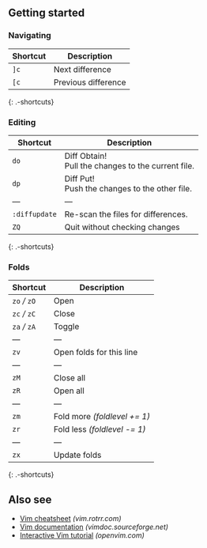 Getting started
---------------

### Navigating

<table><thead><tr class="header"><th>Shortcut</th><th>Description</th></tr></thead><tbody><tr class="odd"><td><code>]c</code></td><td>Next difference</td></tr><tr class="even"><td><code>[c</code></td><td>Previous difference</td></tr></tbody></table>

{: .-shortcuts}

### Editing

<table><thead><tr class="header"><th>Shortcut</th><th>Description</th></tr></thead><tbody><tr class="odd"><td><code>do</code></td><td>Diff Obtain!<br />
Pull the changes to the current file.</td></tr><tr class="even"><td><code>dp</code></td><td>Diff Put!<br />
Push the changes to the other file.</td></tr><tr class="odd"><td>—</td><td>—</td></tr><tr class="even"><td><code>:diffupdate</code></td><td>Re-scan the files for differences.</td></tr><tr class="odd"><td><code>ZQ</code></td><td>Quit without checking changes</td></tr></tbody></table>

{: .-shortcuts}

### Folds

<table><thead><tr class="header"><th>Shortcut</th><th>Description</th></tr></thead><tbody><tr class="odd"><td><code>zo</code> <em>/</em> <code>zO</code></td><td>Open</td></tr><tr class="even"><td><code>zc</code> <em>/</em> <code>zC</code></td><td>Close</td></tr><tr class="odd"><td><code>za</code> <em>/</em> <code>zA</code></td><td>Toggle</td></tr><tr class="even"><td>—</td><td>—</td></tr><tr class="odd"><td><code>zv</code></td><td>Open folds for this line</td></tr><tr class="even"><td>—</td><td>—</td></tr><tr class="odd"><td><code>zM</code></td><td>Close all</td></tr><tr class="even"><td><code>zR</code></td><td>Open all</td></tr><tr class="odd"><td>—</td><td>—</td></tr><tr class="even"><td><code>zm</code></td><td>Fold more <em>(foldlevel += 1)</em></td></tr><tr class="odd"><td><code>zr</code></td><td>Fold less <em>(foldlevel -= 1)</em></td></tr><tr class="even"><td>—</td><td>—</td></tr><tr class="odd"><td><code>zx</code></td><td>Update folds</td></tr></tbody></table>

{: .-shortcuts}

Also see
--------

-   [Vim cheatsheet](https://vim.rtorr.com/) *(vim.rotrr.com)*
-   [Vim documentation](http://vimdoc.sourceforge.net/htmldoc/) *(vimdoc.sourceforge.net)*
-   [Interactive Vim tutorial](http://openvim.com/) *(openvim.com)*
